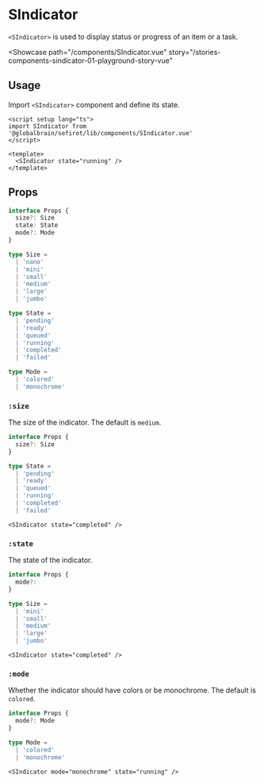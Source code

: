 <script setup lang="ts">
import SIndicator from 'sefirot/components/SIndicator.vue'

const states = ['pending', 'ready', 'queued', 'running', 'completed', 'failed']
</script>

# SIndicator

`<SIndicator>` is used to display status or progress of an item or a task.

<Showcase
  path="/components/SIndicator.vue"
  story="/stories-components-sindicator-01-playground-story-vue"
>
  <div class="flex flex-wrap gap-16">
    <SIndicator v-for="s in states" :key="s" size="mini" :state="s" />
  </div>
</Showcase>

## Usage

Import `<SIndicator>` component and define its state.

```vue
<script setup lang="ts">
import SIndicator from '@globalbrain/sefirot/lib/components/SIndicator.vue'
</script>

<template>
  <SIndicator state="running" />
</template>
```

## Props

```ts
interface Props {
  size?: Size
  state: State
  mode?: Mode
}

type Size =
  | 'nano'
  | 'mini'
  | 'small'
  | 'medium'
  | 'large'
  | 'jumbo'

type State =
  | 'pending'
  | 'ready'
  | 'queued'
  | 'running'
  | 'completed'
  | 'failed'

type Mode =
  | 'colored'
  | 'monochrome'
```

### `:size`

The size of the indicator. The default is `medium`.

```ts
interface Props {
  size?: Size
}

type State =
  | 'pending'
  | 'ready'
  | 'queued'
  | 'running'
  | 'completed'
  | 'failed'
```

```vue-html
<SIndicator state="completed" />
```

### `:state`

The state of the indicator.

```ts
interface Props {
  mode?: 
}

type Size =
  | 'mini'
  | 'small'
  | 'medium'
  | 'large'
  | 'jumbo'
```

```vue-html
<SIndicator state="completed" />
```

### `:mode`

Whether the indicator should have colors or be monochrome. The default is `colored`.

```ts
interface Props {
  mode?: Mode
}

type Mode =
  | 'colored'
  | 'monochrome'
```

```vue-html
<SIndicator mode="monochrome" state="running" />
```
